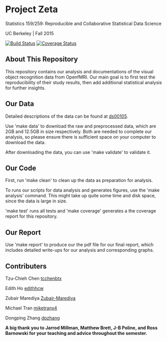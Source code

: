 # Project Zeta 

Statistics 159/259: Reproducible and Collaborative Statistical Data Science

UC Berkeley | Fall 2015

[![Build Status](https://travis-ci.org/berkeley-stat159/project-zeta.svg?branch=master)](https://travis-ci.org/berkeley-stat159/project-zeta?branch=master)
[![Coverage Status](https://coveralls.io/repos/berkeley-stat159/project-zeta/badge.svg?branch=master)](https://coveralls.io/r/berkeley-stat159/project-zeta?branch=master)

## About This Repository
This repository contains our analysis and documentations of the visual object recognition data from OpenfMRI. Our main goal is to first test the reproducibility of their study results, then add additional statistical analysis for further insights.

## Our Data
Detailed descriptions of the data can be found at [ds00105](https://openfmri.org/dataset/ds000105/).

Use 'make data' to download the raw and preprocessed data, which are 2GB and 12.5GB in size respectively. Both are needed to complete our analysis, so please ensure there is sufficient space on your computer to download the data. 

After downloading the data, you can use 'make validate' to validate it. 

## Our Code
First, run 'make clean' to clean up the data as preparation for analysis.

To runs our scripts for data analysis and generates figures, use the 'make analysis' command. This might take up quite some time and disk space, since the data is large in size. 

'make test' runs all tests and 'make coverage' generates a the coverage report for this repository.

## Our Report
Use 'make report' to produce our the pdf file for our final report, which includes detailed write-ups for our analysis and corresponding graphs.

## Contributers
Tzu-Chieh Chen [tcchenbtx](https://github.com/tcchenbtx)

Edith Ho [edithhcw](https://github.com/edithhcw)

Zubair Marediya [Zubair-Marediya](https://github.com/Zubair-Marediya)

Michael Tran [miketranx4](https://github.com/miketranx4)

Dongping Zhang [dpzhang](https://github.com/dpzhang)

**A big thank you to Jarrod Millman, Matthew Brett, J-B Poline, and Ross Barnowski for your teaching and advice throughout the semester.**
